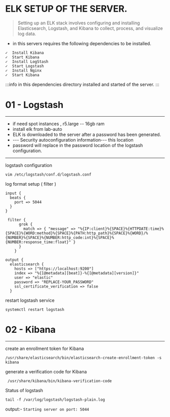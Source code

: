 # ELK SETUP OF THE SERVER.
>Setting up an ELK stack involves configuring and installing Elasticsearch, Logstash, and Kibana to collect, process, and visualize log data.
* in this servers requires the following dependencies to be installed.

```
✓  Install Kibana
✓  Start Kibana
✓  Install LogStash
✓  Start Logstash
✓  Install Nginx
✓  Start Kibana
```
:::info
in this dependencies directory installed and started of the server.
:::
# 01 - Logstash

----------------------------------------------------------------------------------------------------------------
* if need spot instances , r5.large -- 16gb ram
* install elk from lab-auto
* ELK is downloaded to the server after a password has been generated.
* --- Security autoconfiguration information---  this location
* password will replace in the password location of the logstash configuration.
----------------------------------------------------------------------

logstash configuration
```shell
vim /etc/logstash/conf.d/logstash.conf
```
log format setup ( filter ) 


```shell
input {
  beats {
    port => 5044
  }
}

 filter {
      grok {
        match => { "message" => "%{IP:client}%{SPACE}%{HTTPDATE:time}%{SPACE}%{WORD:method}%{SPACE}%{PATH:http_path}%{SPACE}%{WORD}/%{NUMBER}%{SPACE}%{NUMBER:http_code:int}%{SPACE}%{NUMBER:response_time:float}" }
      }
    }

output {
  elasticsearch {
    hosts => ["https://localhost:9200"]
    index => "%{[@metadata][beat]}-%{[@metadata][version]}"
    user => "elastic"
    password => "REPLACE-YOUR_PASSWORD"
    ssl_certificate_verification => false
  }
```
restart logstash service

```shell
systemctl restart logstash 
```
# 02 - Kibana 

----------------------------------------------------------------
create an enrollment token for Kibana
```shell
/usr/share/elasticsearch/bin/elasticsearch-create-enrollment-token -s kibana
```
generate a verification code for Kibana

```shell
 /usr/share/kibana/bin/kibana-verification-code
```

Status of logstash 
```shell
tail -f /var/log/logstash/logstash-plain.log
```
output:-
`Starting server on port: 5044`